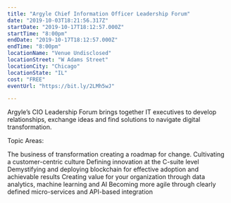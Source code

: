 ```yaml
---
title: "Argyle Chief Information Officer Leadership Forum"
date: "2019-10-03T18:21:56.317Z"
startDate: "2019-10-17T18:12:57.000Z"
startTime: "8:00pm"
endDate: "2019-10-17T18:12:57.000Z"
endTime: "8:00pm"
locationName: "Venue Undisclosed"
locationStreet: "W Adams Street"
locationCity: "Chicago"
locationState: "IL"
cost: "FREE"
eventUrl: "https://bit.ly/2LMh5wJ"

---
```


Argyle’s CIO Leadership Forum brings together IT executives to develop relationships, exchange ideas and find solutions to navigate digital transformation.

Topic Areas:

The business of transformation creating a roadmap for change.
Cultivating a customer-centric culture
Defining innovation at the C-suite level
Demystifying and deploying blockchain for effective adoption and achievable results
Creating value for your organization through data analytics, machine learning and AI
Becoming more agile through clearly defined micro-services and API-based integration



